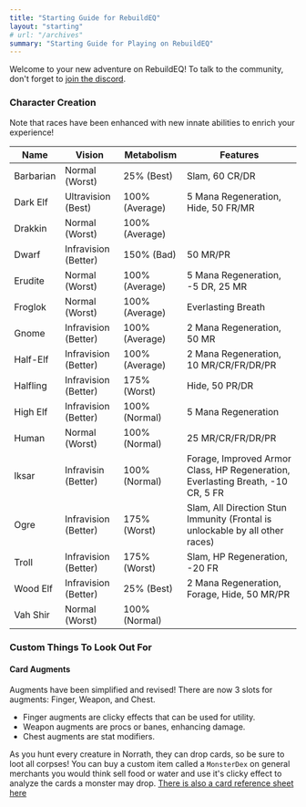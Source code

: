 ```yaml
---
title: "Starting Guide for RebuildEQ"
layout: "starting"
# url: "/archives"
summary: "Starting Guide for Playing on RebuildEQ"
---
```


Welcome to your new adventure on RebuildEQ! To talk to the community, don't forget to [join the discord](https://discord.gg/0lwW4DnAyID7E7wi).

### Character Creation

Note that races have been enhanced with new innate abilities to enrich your experience!

Name|Vision|Metabolism|Features
--|--|--|--
Barbarian|Normal (Worst)|25% (Best)|Slam, 60 CR/DR
Dark Elf|Ultravision (Best)|100% (Average)|5 Mana Regeneration, Hide, 50 FR/MR
Drakkin|Normal (Worst)|100% (Average)|
Dwarf|Infravision (Better)|150% (Bad)|50 MR/PR
Erudite|Normal (Worst)|100% (Average)|5 Mana Regeneration, -5 DR, 25 MR
Froglok|Normal (Worst)|100% (Average)|Everlasting Breath
Gnome|Infravision (Better)|100% (Average)|2 Mana Regeneration, 50 MR
Half-Elf|Infravision (Better)|100% (Average)|2 Mana Regeneration, 10 MR/CR/FR/DR/PR
Halfling|Infravision (Better)|175% (Worst)|Hide, 50 PR/DR
High Elf|Infravision (Better)|100% (Normal)|5 Mana Regeneration
Human|Normal (Worst)|100% (Normal)|25 MR/CR/FR/DR/PR
Iksar|Infravisin (Better)|100% (Normal)|Forage, Improved Armor Class, HP Regeneration, Everlasting Breath, -10 CR, 5 FR
Ogre|Infravision (Better)|175% (Worst)|Slam, All Direction Stun Immunity (Frontal is unlockable by all other races)
Troll|Infravision (Better)|175% (Worst)|Slam, HP Regeneration, -20 FR
Wood Elf|Infravision (Better)|25% (Best)|2 Mana Regeneration, Forage, Hide, 50 MR/PR
Vah Shir|Normal (Worst)|100% (Normal)|

### Custom Things To Look Out For

#### Card Augments

Augments have been simplified and revised! There are now 3 slots for augments: Finger, Weapon, and Chest. 

- Finger augments are clicky effects that can be used for utility.
- Weapon augments are procs or banes, enhancing damage.
- Chest augments are stat modifiers.

As you hunt every creature in Norrath, they can drop cards, so be sure to loot all corpses! You can buy a custom item called a `MonsterDex` on general merchants you would think sell food or water and use it's clicky effect to analyze the cards a monster may drop. [There is also a card reference sheet here](/cards)
